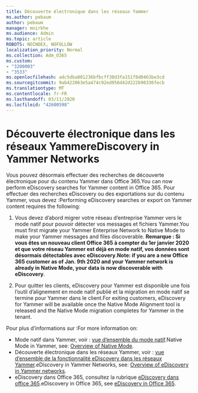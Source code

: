 ```yaml
---
title: Découverte électronique dans les réseaux Yammer
ms.author: pebaum
author: pebaum
manager: mnirkhe
ms.audience: Admin
ms.topic: article
ROBOTS: NOINDEX, NOFOLLOW
localization_priority: Normal
ms.collection: Adm_O365
ms.custom:
- "3200003"
- "3533"
ms.openlocfilehash: adc5dba801236bfbcff30d3fa151f8d0463be3cd
ms.sourcegitcommit: 9ab422063e5a474c92ed956d42d222b90336fecb
ms.translationtype: MT
ms.contentlocale: fr-FR
ms.lasthandoff: 03/11/2020
ms.locfileid: "42600598"
---
```

# <a name="ediscovery-in-yammer-networks"></a><span data-ttu-id="9dd50-102">Découverte électronique dans les réseaux Yammer</span><span class="sxs-lookup"><span data-stu-id="9dd50-102">eDiscovery in Yammer Networks</span></span>

<span data-ttu-id="9dd50-103">Vous pouvez désormais effectuer des recherches de découverte électronique pour du contenu Yammer dans Office 365.</span><span class="sxs-lookup"><span data-stu-id="9dd50-103">You can now perform eDiscovery searches for Yammer content in Office 365.</span></span>  <span data-ttu-id="9dd50-104">Pour effectuer des recherches eDiscovery ou des exportations sur du contenu Yammer, vous devez :</span><span class="sxs-lookup"><span data-stu-id="9dd50-104">Performing eDiscovery searches or export on Yammer content requires the following:</span></span>

1. <span data-ttu-id="9dd50-105">Vous devez d’abord migrer votre réseau d’entreprise Yammer vers le mode natif pour pouvoir détecter vos messages et fichiers Yammer.</span><span class="sxs-lookup"><span data-stu-id="9dd50-105">You must first migrate your Yammer Enterprise Network to Native Mode to make your Yammer messages and files discoverable.</span></span> <span data-ttu-id="9dd50-106">**Remarque : Si vous êtes un nouveau client Office 365 à compter du 1er janvier 2020 et que votre réseau Yammer est déjà en mode natif, vos données sont désormais détectables avec eDiscovery**.</span><span class="sxs-lookup"><span data-stu-id="9dd50-106">**Note: if you are a new Office 365 customer as of Jan. 9th 2020 and your Yammer network is already in Native Mode, your data is now discoverable with eDiscovery**.</span></span>

2. <span data-ttu-id="9dd50-107">Pour quitter les clients, eDiscovery pour Yammer est disponible une fois l’outil d’alignement en mode natif publié et la migration en mode natif se termine pour Yammer dans le client.</span><span class="sxs-lookup"><span data-stu-id="9dd50-107">For exiting customers, eDiscovery for Yammer will be available once the Native Mode Alignment tool is released and the Native Mode migration completes for Yammer in the tenant.</span></span>

<span data-ttu-id="9dd50-108">Pour plus d’informations sur :</span><span class="sxs-lookup"><span data-stu-id="9dd50-108">For more information on:</span></span>

- <span data-ttu-id="9dd50-109">Mode natif dans Yammer, voir : [vue d’ensemble du mode natif](https://docs.microsoft.com/yammer/configure-your-yammer-network/overview-native-mode).</span><span class="sxs-lookup"><span data-stu-id="9dd50-109">Native Mode in Yammer, see: [Overview of Native Mode](https://docs.microsoft.com/yammer/configure-your-yammer-network/overview-native-mode).</span></span>
- <span data-ttu-id="9dd50-110">Découverte électronique dans les réseaux Yammer, voir : [vue d’ensemble de la fonctionnalité eDiscovery dans les réseaux Yammer](https://docs.microsoft.com/yammer/manage-security-and-compliance/overview-of-ediscovery).</span><span class="sxs-lookup"><span data-stu-id="9dd50-110">eDiscovery in Yammer Networks, see: [Overview of eDiscovery in Yammer networks](https://docs.microsoft.com/yammer/manage-security-and-compliance/overview-of-ediscovery).</span></span>
- <span data-ttu-id="9dd50-111">eDiscovery dans Office 365, consultez la rubrique [eDiscovery dans office 365](https://docs.microsoft.com/microsoft-365/compliance/ediscovery).</span><span class="sxs-lookup"><span data-stu-id="9dd50-111">eDiscovery in Office 365, see [eDiscovery in Office 365](https://docs.microsoft.com/microsoft-365/compliance/ediscovery).</span></span>
